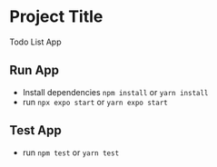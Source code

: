 # Project Title
Todo List App

## Run App
- Install dependencies `npm install` or `yarn install`
- run `npx expo start` or `yarn expo start`

## Test App
- run `npm test` or `yarn test`
